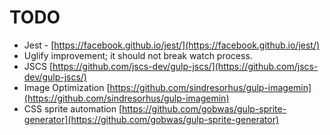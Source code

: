 # TODO
- Jest - [https://facebook.github.io/jest/](https://facebook.github.io/jest/)
- Uglify improvement; it should not break watch process.
- JSCS [https://github.com/jscs-dev/gulp-jscs/](https://github.com/jscs-dev/gulp-jscs/)
- Image Optimization [https://github.com/sindresorhus/gulp-imagemin](https://github.com/sindresorhus/gulp-imagemin)
- CSS sprite automation [https://github.com/gobwas/gulp-sprite-generator](https://github.com/gobwas/gulp-sprite-generator)
